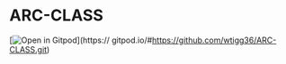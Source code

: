 # ARC-CLASS 
[![Open in Gitpod](https://gitpod.io/button/open-in-gitpod.svg)](https:// gitpod.io/#https://github.com/wtigg36/ARC-CLASS.git)



 
